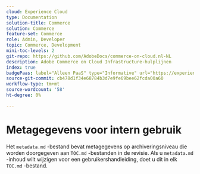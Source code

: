 ```yaml
---
cloud: Experience Cloud
type: Documentation
solution-title: Commerce
solution: Commerce
feature-set: Commerce
role: Admin, Developer
topic: Commerce, Development
mini-toc-levels: 2
git-repo: https://github.com/AdobeDocs/commerce-on-cloud.nl-NL
description: Adobe Commerce on Cloud Infrastructure-hulplijnen
index: true
badgePaas: label="Alleen PaaS" type="Informative" url="https://experienceleague.adobe.com/en/docs/commerce/user-guides/product-solutions" tooltip="Is alleen van toepassing op Adobe Commerce op Cloud-projecten (door Adobe beheerde PaaS-infrastructuur) en op projecten in het veld."
source-git-commit: cb478d1f34e68784b3d7e9fe69bee62fcda00a60
workflow-type: tm+mt
source-wordcount: '58'
ht-degree: 0%

---
```



# Metagegevens voor intern gebruik

Het `metadata.md` -bestand bevat metagegevens op archiveringsniveau die worden doorgegeven aan `TOC.md` -bestanden in de revisie. Als u `metadata.md` -inhoud wilt wijzigen voor een gebruikershandleiding, doet u dit in elk `TOC.md` -bestand.
